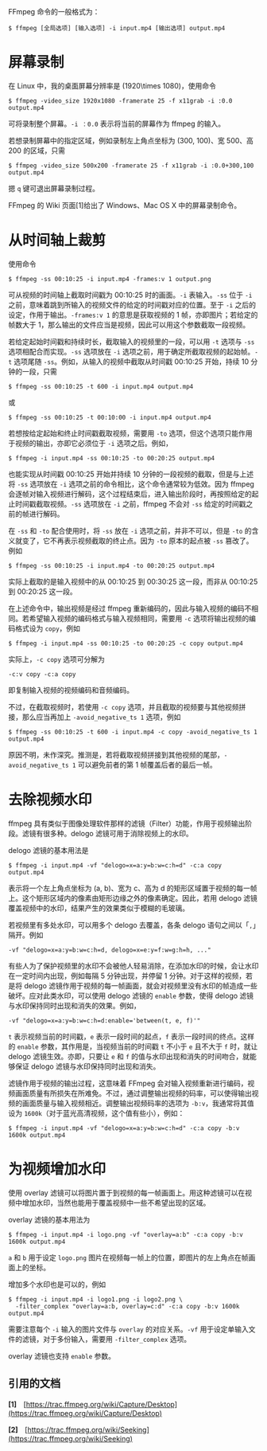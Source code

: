 <!--
.. title: 为视频做小手术
.. slug: some-minor-operation-for-videos
.. date: 2018-11-14 10:34:36 UTC+08:00
.. tags: FFmpeg
.. category: Linux
.. link: 
.. description: 
.. type: text
-->

FFmpeg 命令的一般格式为：

```console
$ ffmpeg [全局选项] [输入选项] -i input.mp4 [输出选项] output.mp4
```

# 屏幕录制

在 Linux 中，我的桌面屏幕分辨率是 \(1920\times 1080\)，使用命令

```console
$ ffmpeg -video_size 1920x1080 -framerate 25 -f x11grab -i :0.0 output.mp4
```

可将录制整个屏幕。`-i ：0.0` 表示将当前的屏幕作为 ffmpeg 的输入。

若想录制屏幕中的指定区域，例如录制左上角点坐标为 (300, 100)、宽 500、高 200 的区域，只需

```console
$ ffmpeg -video_size 500x200 -framerate 25 -f x11grab -i :0.0+300,100 output.mp4
```

摁 `q` 键可退出屏幕录制过程。

FFmpeg 的 Wiki 页面[1]给出了 Windows、Mac OS X 中的屏幕录制命令。

# 从时间轴上裁剪

使用命令

```console
$ ffmpeg -ss 00:10:25 -i input.mp4 -frames:v 1 output.png
```

可从视频的时间轴上截取时间戳为 00:10:25 时的画面。`-i` 表输入。`-ss` 位于 `-i` 之前，意味着跳到所输入的视频文件的给定的时间戳对应的位置。至于 `-i` 之后的设定，作用于输出。`-frames:v 1` 的意思是获取视频的 1 帧，亦即图片；若给定的帧数大于 1，那么输出的文件应当是视频，因此可以用这个参数截取一段视频。

若给定起始时间戳和持续时长，截取输入的视频里的一段，可以用 `-t` 选项与 `-ss` 选项相配合而实现。`-ss` 选项放在 `-i` 选项之前，用于确定所截取视频的起始帧。`-t` 选项尾随 `-ss`。例如，从输入的视频中截取从时间戳 00:10:25 开始，持续 10 分钟的一段，只需

```console
$ ffmpeg -ss 00:10:25 -t 600 -i input.mp4 output.mp4
```

或

```console
$ ffmpeg -ss 00:10:25 -t 00:10:00 -i input.mp4 output.mp4
```

若想按给定起始和终止时间戳截取视频，需要用 `-to` 选项，但这个选项只能作用于视频的输出，亦即它必须位于 `-i` 选项之后。例如，

```console
$ ffmpeg -i input.mp4 -ss 00:10:25 -to 00:20:25 output.mp4
```

也能实现从时间戳 00:10:25 开始并持续 10 分钟的一段视频的截取，但是与上述将 `-ss` 选项放在 `-i` 选项之前的命令相比，这个命令通常较为低效。因为 ffmpeg 会逐帧对输入视频进行解码，这个过程结束后，进入输出阶段时，再按照给定的起止时间戳截取视频。`-ss` 选项放在 `-i` 之前，ffmpeg 不会对 `-ss` 给定的时间戳之前的帧进行解码。

在 `-ss` 和 `-to` 配合使用时，将 `-ss` 放在 `-i` 选项之前，并非不可以，但是 `-to` 的含义就变了，它不再表示视频截取的终止点。因为 `-to` 原本的起点被 `-ss` 篡改了。例如

```console
$ ffmpeg -ss 00:10:25 -i input.mp4 -to 00:20:25 output.mp4
```

实际上截取的是输入视频中的从 00:10:25 到 00:30:25 这一段，而非从 00:10:25 到 00:20:25 这一段。

在上述命令中，输出视频是经过 ffmpeg 重新编码的，因此与输入视频的编码不相同。若希望输入视频的编码格式与输入视频相同，需要用 `-c` 选项将输出视频的编码格式设为 `copy`，例如

```console
$ ffmpeg -i input.mp4 -ss 00:10:25 -to 00:20:25 -c copy output.mp4
```

实际上，`-c copy` 选项可分解为

```
-c:v copy -c:a copy
```

即复制输入视频的视频编码和音频编码。

不过，在截取视频时，若使用 `-c copy` 选项，并且截取的视频要与其他视频拼接，那么应当再加上 `-avoid_negative_ts 1` 选项，例如

```console
$ ffmpeg -ss 00:10:25 -t 600 -i input.mp4 -c copy -avoid_negative_ts 1 output.mp4
```

原因不明，未作深究。推测是，若将截取视频拼接到其他视频的尾部，`-avoid_negative_ts 1` 可以避免前者的第 1 帧覆盖后者的最后一帧。

# 去除视频水印

ffmpeg 具有类似于图像处理软件那样的滤镜（Filter）功能，作用于视频输出阶段。滤镜有很多种。delogo 滤镜可用于消除视频上的水印。

delogo 滤镜的基本用法是

```console
$ ffmpeg -i input.mp4 -vf "delogo=x=a:y=b:w=c:h=d" -c:a copy output.mp4
```

表示将一个左上角点坐标为 (a, b)、宽为 c、高为 d 的矩形区域置于视频的每一帧上。这个矩形区域内的像素由矩形边缘之外的像素确定。因此，若用 delogo 滤镜覆盖视频中的水印，结果产生的效果类似于模糊的毛玻璃。

若视频里有多处水印，可以用多个 delogo 去覆盖，各条 delogo 语句之间以「`,`」隔开。例如

```
-vf "delogo=x=a:y=b:w=c:h=d, delogo=x=e:y=f:w=g:h=h, ..."
```

有些人为了保护视频里的水印不会被他人轻易消除，在添加水印的时候，会让水印在一定时间内出现，例如每隔 5 分钟出现，并停留 1 分钟。对于这样的视频，若是将 delogo 滤镜作用于视频的每一帧画面，就会对视频里没有水印的帧造成一些破坏。应对此类水印，可以使用 delogo 滤镜的 `enable` 参数，使得 delogo 滤镜与水印保持同时出现和消失的效果。例如，

```
-vf "delogo=x=a:y=b:w=c:h=d:enable='between(t, e, f)'"
```

`t` 表示视频当前的时间戳，`e` 表示一段时间的起点，`f` 表示一段时间的终点。这样的 `enable` 参数，其作用是，当视频当前的时间戳 `t` 不小于 `e` 且不大于 `f` 时，就让 delogo 滤镜生效。亦即，只要让 `e` 和 `f` 的值与水印出现和消失的时间吻合，就能够保证 delogo 滤镜与水印保持同时出现和消失。

滤镜作用于视频的输出过程，这意味着 FFmpeg 会对输入视频重新进行编码，视频画面质量有所损失在所难免。不过，通过调整输出视频的码率，可以使得输出视频的画面质量与输入视频相近。调整输出视频码率的选项为 `-b:v`，我通常将其值设为 `1600k`（对于蓝光高清视频，这个值有些小），例如：

```console
$ ffmpeg -i input.mp4 -vf "delogo=x=a:y=b:w=c:h=d" -c:a copy -b:v 1600k output.mp4
```

# 为视频增加水印

使用 overlay 滤镜可以将图片置于到视频的每一帧画面上。用这种滤镜可以在视频中增加水印，当然也能用于覆盖视频中一些不希望出现的区域。

overlay 滤镜的基本用法为

```console
$ ffmpeg -i input.mp4 -i logo.png -vf "overlay=a:b" -c:a copy -b:v 1600k output.mp4
```

`a` 和 `b` 用于设定 `logo.png` 图片在视频每一帧上的位置，即图片的左上角点在帧画面上的坐标。

增加多个水印也是可以的，例如

```console
$ ffmpeg -i input.mp4 -i logo1.png -i logo2.png \
  -filter_complex "overlay=a:b, overlay=c:d" -c:a copy -b:v 1600k output.mp4
```

需要注意每个 `-i` 输入的图片文件与 `overlay` 的对应关系。`-vf` 用于设定单输入文件的滤镜，对于多份输入，需要用 `-filter_complex` 选项。

overlay 滤镜也支持 `enable` 参数。

**引用的文档**
--------

**\[1\]**　[https://trac.ffmpeg.org/wiki/Capture/Desktop](https://trac.ffmpeg.org/wiki/Capture/Desktop)

**\[2\]**　[https://trac.ffmpeg.org/wiki/Seeking](https://trac.ffmpeg.org/wiki/Seeking)
